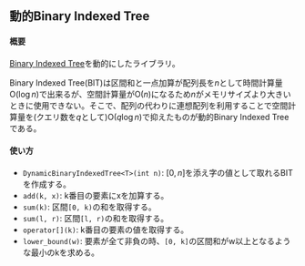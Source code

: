 ## 動的Binary Indexed Tree

#### 概要

[Binary Indexed Tree](https://nyaannyaan.github.io/library/data-structure/binary-indexed-tree.hpp)を動的にしたライブラリ。

Binary Indexed Tree(BIT)は区間和と一点加算が配列長を$n$として時間計算量$\mathrm{O}(\log n)$で出来るが、空間計算量が$\mathrm{O}(n)$になるため$n$がメモリサイズより大きいときに使用できない。そこで、配列の代わりに連想配列を利用することで空間計算量を(クエリ数を$q$として)$\mathrm{O}(q \log n)$で抑えたものが動的Binary Indexed Treeである。

#### 使い方

- `DynamicBinaryIndexedTree<T>(int n)`: $[0, n]$を添え字の値として取れるBITを作成する。
- `add(k, x)`: k番目の要素にxを加算する。
- `sum(k)`: 区間`[0, k)`の和を取得する。
- `sum(l, r)`: 区間`[l, r)`の和を取得する。
- `operator[](k)`: k番目の要素の値を取得する。
- `lower_bound(w)`: 要素が全て非負の時、`[0, k]`の区間和がw以上となるような最小のkを求める。
